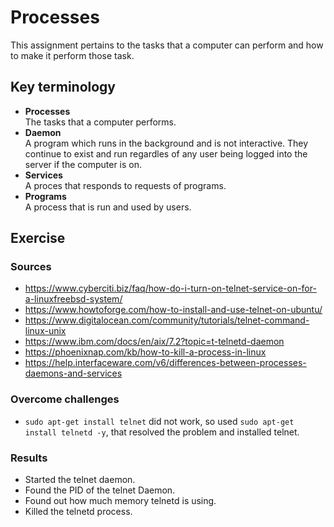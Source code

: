 # Processes
This assignment pertains to the tasks that a computer can perform and how to make it perform those task.
## Key terminology
- **Processes**  
The tasks that a computer performs.
- **Daemon**  
A program which runs in the background and is not interactive. They continue to exist and run regardles of any user being logged into the server if the computer is on.
- **Services**  
A proces that responds to requests of programs.
- **Programs**  
A process that is run and used by users.

## Exercise
### Sources
- https://www.cyberciti.biz/faq/how-do-i-turn-on-telnet-service-on-for-a-linuxfreebsd-system/  
- https://www.howtoforge.com/how-to-install-and-use-telnet-on-ubuntu/ 
- https://www.digitalocean.com/community/tutorials/telnet-command-linux-unix 
- https://www.ibm.com/docs/en/aix/7.2?topic=t-telnetd-daemon 
- https://phoenixnap.com/kb/how-to-kill-a-process-in-linux
- https://help.interfaceware.com/v6/differences-between-processes-daemons-and-services
### Overcome challenges
- `sudo apt-get install telnet` did not work, so used `sudo apt-get install telnetd -y`, that resolved the problem and installed telnet.

### Results
- Started the telnet daemon.  
- Found the PID of the telnet Daemon.
- Found out how much memory telnetd is using.
- Killed the telnetd process.